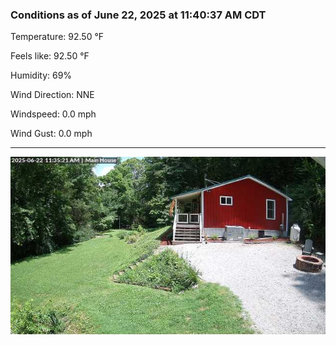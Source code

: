 ### Conditions as of June 22, 2025 at 11:40:37 AM CDT 

Temperature: 92.50 &deg;F

Feels like: 92.50 &deg;F

Humidity: 69%

Wind Direction: NNE

Windspeed: 0.0 mph

Wind Gust: 0.0 mph

---

<img src="./images/latest.jpeg"/>

